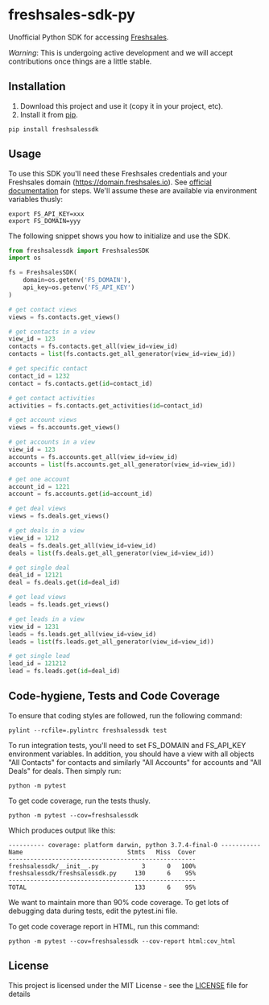 # freshsales-sdk-py

Unofficial Python SDK for accessing [Freshsales](https://www.freshsales.io/api/).

*Warning*: This is undergoing active development and we will accept contributions once things are a little stable.

## Installation

1. Download this project and use it (copy it in your project, etc).
2. Install it from [pip](https://pypi.org).

```
pip install freshsalessdk
```

## Usage

To use this SDK you'll need these Freshsales credentials and your Freshsales domain (https://domain.freshsales.io). See [official documentation](https://www.freshsales.io/api/#intro) for steps. We'll assume these are available via environment variables thusly:

```
export FS_API_KEY=xxx
export FS_DOMAIN=yyy
```

The following snippet shows you how to initialize and use the SDK.

```python
from freshsalessdk import FreshsalesSDK
import os

fs = FreshsalesSDK(
    domain=os.getenv('FS_DOMAIN'),
    api_key=os.getenv('FS_API_KEY')
)

# get contact views
views = fs.contacts.get_views()

# get contacts in a view
view_id = 123
contacts = fs.contacts.get_all(view_id=view_id)
contacts = list(fs.contacts.get_all_generator(view_id=view_id))

# get specific contact
contact_id = 1232
contact = fs.contacts.get(id=contact_id)

# get contact activities
activities = fs.contacts.get_activities(id=contact_id)

# get account views
views = fs.accounts.get_views()

# get accounts in a view
view_id = 123
accounts = fs.accounts.get_all(view_id=view_id)
accounts = list(fs.accounts.get_all_generator(view_id=view_id))

# get one account
account_id = 1221
account = fs.accounts.get(id=account_id)

# get deal views
views = fs.deals.get_views()

# get deals in a view
view_id = 1212
deals = fs.deals.get_all(view_id=view_id)
deals = list(fs.deals.get_all_generator(view_id=view_id))

# get single deal
deal_id = 12121
deal = fs.deals.get(id=deal_id)

# get lead views
leads = fs.leads.get_views()

# get leads in a view
view_id = 1231
leads = fs.leads.get_all(view_id=view_id)
leads = list(fs.leads.get_all_generator(view_id=view_id))

# get single lead
lead_id = 121212
lead = fs.leads.get(id=deal_id)
```

## Code-hygiene, Tests and Code Coverage

To ensure that coding styles are followed, run the following command:
```
pylint --rcfile=.pylintrc freshsalessdk test
```

To run integration tests, you'll need to set FS_DOMAIN and FS_API_KEY environment variables. In addition, you should have
a view with all objects "All Contacts" for contacts and similarly "All Accounts" for accounts and "All Deals" for deals. Then simply run:

```
python -m pytest
```

To get code coverage, run the tests thusly. 

```
python -m pytest --cov=freshsalessdk
```

Which produces output like this:

```
---------- coverage: platform darwin, python 3.7.4-final-0 -----------
Name                             Stmts   Miss  Cover
----------------------------------------------------
freshsalessdk/__init__.py            3      0   100%
freshsalessdk/freshsalessdk.py     130      6    95%
----------------------------------------------------
TOTAL                              133      6    95%
```

We want to maintain more than 90% code coverage. To get lots of debugging data during tests, edit the pytest.ini file.

To get code coverage report in HTML, run this command:

```
python -m pytest --cov=freshsalessdk --cov-report html:cov_html
```

## License

This project is licensed under the MIT License - see the [LICENSE](LICENSE) file for details
